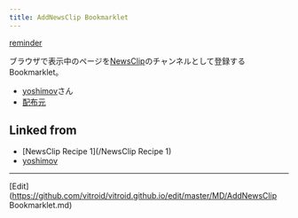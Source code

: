 ```yaml
---
title: AddNewsClip Bookmarklet
---
```

[reminder](/reminder)

ブラウザで表示中のページを[NewsClip](/NewsClip)のチャンネルとして登録するBookmarklet。

* [yoshimov](/yoshimov)さん
* [配布元](http://wiki.yoshimov.com/wiki.cgi?page=NewsClip%a4%ce%a5%c1%a5%e3%a5%f3%a5%cd%a5%eb%a4%f2%ba%ee%c0%ae%a4%b9%a4%eb)


## Linked from

* [NewsClip Recipe 1](/NewsClip Recipe 1)
* [yoshimov](/yoshimov)


----
[Edit](https://github.com/vitroid/vitroid.github.io/edit/master/MD/AddNewsClip Bookmarklet.md)
